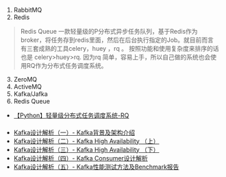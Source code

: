 
1. RabbitMQ
2. Redis
> Redis Queue 一款轻量级的P分布式异步任务队列，基于Redis作为broker，将任务存到redis里面，然后在后台执行指定的Job。就目前而言有三套成熟的工具celery，huey ，rq 。
> 按照功能和使用复杂度来排序的话也是 celery>huey>rq. 因为rq 简单，容易上手，所以自己做的系统也会使用RQ作为分布式任务调度系统。
3. ZeroMQ
4. ActiveMQ
5. Kafka/Jafka
6. Redis Queue


- [【Python】轻量级分布式任务调度系统-RQ](http://blog.itpub.net/22664653/viewspace-2124609/)

####    

- [Kafka设计解析（一）- Kafka背景及架构介绍](http://www.jasongj.com/2015/03/10/KafkaColumn1/)
- [Kafka设计解析（二）- Kafka High Availability （上）](http://www.jasongj.com/2015/04/24/KafkaColumn2/)
- [Kafka设计解析（三）- Kafka High Availability （下）](http://www.jasongj.com/2015/06/08/KafkaColumn3/)
- [Kafka设计解析（四）- Kafka Consumer设计解析](http://www.jasongj.com/2015/08/09/KafkaColumn4/)
- [Kafka设计解析（五）- Kafka性能测试方法及Benchmark报告](http://www.jasongj.com/2015/12/31/KafkaColumn5_kafka_benchmark/) 　　 　　 